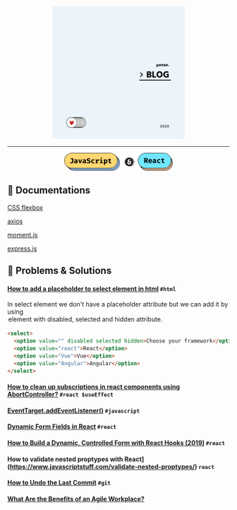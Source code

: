 <p align="center">
  <img height="300" src="images/logo-2020.png">
</p>

--- 
<p align="center">
  <img height="40" src="images/js-react.png">
</p>

## 🥃 Documentations

[CSS flexbox](https://css-tricks.com/snippets/css/a-guide-to-flexbox)

[axios](https://github.com/axios/axios)

[moment.js](https://momentjs.com/)

[express.js](https://expressjs.com/)

## 📎 Problems & Solutions 

#### [How to add a placeholder to select element in html](https://dev.to/saigowthamr/how-to-add-a-placeholder-to-select-element-in-html-hp8) `#html`

In select element we don't have a placeholder attribute but we can add it by using <option> element with `disabled`, `selected` and `hidden` attribute.
  
```html
<select>
  <option value="" disabled selected hidden>Choose your framework</option>
  <option value="react">React</option>
  <option value="Vue">Vue</option>
  <option value="Angular">Angular</option>
</select>
```
#### [How to clean up subscriptions in react components using AbortController?](https://medium.com/@selvaganesh93/how-to-clean-up-subscriptions-in-react-components-using-abortcontroller-72335f19b6f7) `#react $useEffect`

#### [EventTarget.addEventListener()](https://developer.mozilla.org/en-US/docs/Web/API/EventTarget/addEventListener) `#javascript`

#### [Dynamic Form Fields in React](https://codesandbox.io/s/react-dynamic-form-fields-3fjbd?from-embed) `#react`

#### [How to Build a Dynamic, Controlled Form with React Hooks (2019)](https://itnext.io/how-to-build-a-dynamic-controlled-form-with-react-hooks-2019-b39840f75c4f) `#react`

#### How to validate nested proptypes with React](https://www.javascriptstuff.com/validate-nested-proptypes/) `react`

#### [How to Undo the Last Commit](https://code.likeagirl.io/how-to-undo-the-last-commit-393e7db2840b) `#git`

#### [What Are the Benefits of an Agile Workplace?](https://officeprinciples.com/agile-working/what-are-the-benefits-of-an-agile-workplace/)
